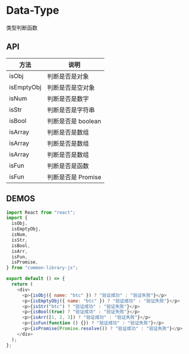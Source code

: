 # Data-Type

类型判断函数

## API

| 方法       | 说明               |
| ---------- | ------------------ |
| isObj      | 判断是否是对象     |
| isEmptyObj | 判断是否是空对象   |
| isNum      | 判断是否是数字     |
| isStr      | 判断是否是字符串   |
| isBool     | 判断是否是 boolean |
| isArray    | 判断是否是数组     |
| isArray    | 判断是否是数组     |
| isArray    | 判断是否是数组     |
| isFun      | 判断是否是函数     |
| isFun      | 判断是否是 Promise |

## DEMOS

```js
import React from "react";
import {
  isObj,
  isEmptyObj,
  isNum,
  isStr,
  isBool,
  isArr,
  isFun,
  isPromise,
} from "common-library-js";

export default () => {
  return (
    <div>
      <p>{isObj({ name: "btc" }) ? "验证成功" : "验证失败"}</p>
      <p>{isEmptyObj({ name: "btc" }) ? "验证成功" : "验证失败"}</p>
      <p>{isStr("btc") ? "验证成功" : "验证失败"}</p>
      <p>{isBool(true) ? "验证成功" : "验证失败"}</p>
      <p>{isArr([1, 2, 3]) ? "验证成功" : "验证失败"}</p>
      <p>{isFun(function () {}) ? "验证成功" : "验证失败"}</p>
      <p>{isPromise(Promise.resolve()) ? "验证成功" : "验证失败"}</p>
    </div>
  );
};
```
